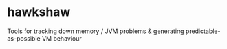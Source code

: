 hawkshaw
========

Tools for tracking down memory / JVM problems &amp; generating predictable-as-possible VM behaviour 